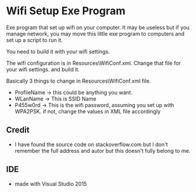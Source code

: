 # Wifi Setup Exe Program

Exe program that set up wifi on your computer. It may be useless but if you manage network, you may move this little exe program to computers and set up a script to run it.

You need to build it with your wifi settings.

The wifi configuration is in Resources\WifiConf.xml. Change that file for your wifi settings. and build it.

Basically 3 things to change in Resources\WifiConf.xml file.

* ProfileName -> this could be anything you want. 
* WLanName -> This is SSID Name
* P455w0rd -> This is the wifi password, assuming you set up with WPA2PSK. if not, change the values in XML file accordingly


## Credit
* I have found the source code on stackoverflow.com but I don't remember the full address and autor but this doesn't fully belong to me.

## IDE
* made with Visual Studio 2015